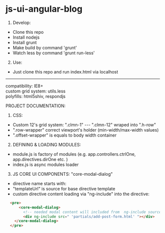 js-ui-angular-blog
==================

1. Develop:
  * Clone this repo
  * Install nodejs
  * Install grunt
  * Make build by command 'grunt'
  * Watch less by command 'grunt run-less'

2. Use:
  * Just clone this repo and run index.html via localhost

<hr />
compatibility: IE8+
<br />
custom grid system: utils.less
<br />
polyfills: html5shiv, respondjs


PROJECT DOCUMENTATION:

1. CSS:
  * Custom 12's grid system: ".clmn-1" --- ".clmn-12" wraped into ".h-row"
  * ".row-wrapper" correct viewport's holder (min-width/max-width values)
  * ".offset-wrapper" is equals to body width container

2. DEFINING & LOADING MODULES:
  * module.js is factory of modules (e.g. app.controllers.ctrlOne, app.directives.dirOne etc. )
  * index.js is async modules loader


3. JS CORE UI COMPONENTS:
  "core-modal-dialog"
  * directive name starts with: <core-directiveName></core-directiveName>
  * "templateUrl" is source for base directive template
  * custom directive content loading via "ng-include" into the directive:

```html
  <pre>
      <core-modal-dialog>
        <!-- needed modal content will included from  ng-include source -->
        <div ng-include src=" 'partials/add-post-form.html' "></div>
    </core-modal-dialog>
  </pre>
```

